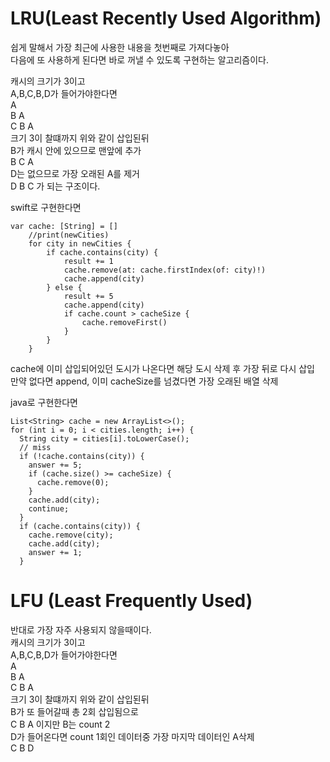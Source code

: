 # LRU(Least Recently Used Algorithm)
쉽게 말해서 가장 최근에 사용한 내용을 첫번째로 가져다놓아   
다음에 또 사용하게 된다면 바로 꺼낼 수 있도록 구현하는 알고리즘이다.   
   
캐시의 크기가 3이고   
A,B,C,B,D가 들어가야한다면   
A   
B A   
C B A   
크기 3이 찰떄까지 위와 같이 삽입된뒤   
B가 캐시 안에 있으므로 맨앞에 추가   
B C A   
D는 없으므로 가장 오래된 A를 제거   
D B C 가 되는 구조이다.   
   
swift로 구현한다면    
```
var cache: [String] = []
    //print(newCities)
    for city in newCities {
        if cache.contains(city) {
            result += 1
            cache.remove(at: cache.firstIndex(of: city)!)
            cache.append(city)
        } else {
            result += 5
            cache.append(city)
            if cache.count > cacheSize {
                cache.removeFirst()
            }
        }
    }
```
cache에 이미 삽입되어있던 도시가 나온다면 해당 도시 삭제 후 가장 뒤로 다시 삽입   
만약 없다면 append, 이미 cacheSize를 넘겼다면 가장 오래된 배열 삭제   
   
java로 구현한다면      
```
List<String> cache = new ArrayList<>();
for (int i = 0; i < cities.length; i++) {
  String city = cities[i].toLowerCase();
  // miss
  if (!cache.contains(city)) {
    answer += 5;
    if (cache.size() >= cacheSize) {
      cache.remove(0);
    }
    cache.add(city);
    continue;
  }
  if (cache.contains(city)) {
    cache.remove(city);
    cache.add(city);
    answer += 1;
  }
```

# LFU (Least Frequently Used) 
반대로 가장 자주 사용되지 않을때이다.   
캐시의 크기가 3이고   
A,B,C,B,D가 들어가야한다면   
A   
B A   
C B A   
크기 3이 찰떄까지 위와 같이 삽입된뒤   
B가 또 들어갈때 총 2회 삽입됨으로   
C B A 이지만 B는 count 2   
D가 들어온다면 count 1회인 데이터중 가장 마지막 데이터인 A삭제   
C B D   
   
